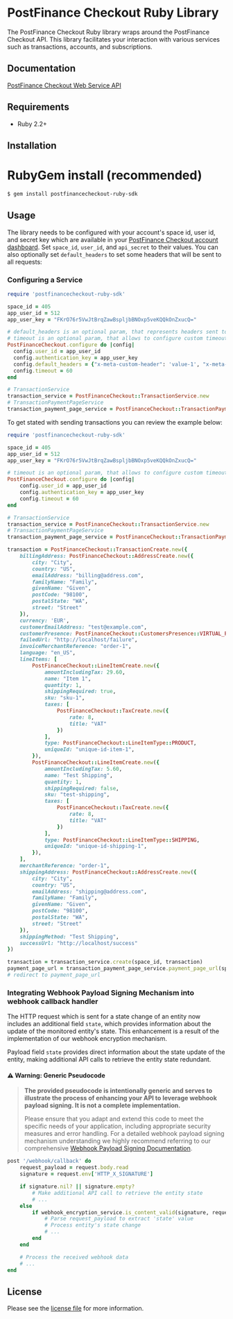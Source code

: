 # PostFinance Checkout Ruby Library

The PostFinance Checkout Ruby library wraps around the PostFinance Checkout API. This library facilitates your interaction with various services such as transactions, accounts, and subscriptions.

## Documentation

[PostFinance Checkout Web Service API](https://checkout.postfinance.ch/doc/api/web-service)

## Requirements

- Ruby 2.2+

## Installation

# RubyGem install (recommended)

```sh
$ gem install postfinancecheckout-ruby-sdk
```

## Usage
The library needs to be configured with your account's space id, user id, and secret key which are available in your [PostFinance Checkout
account dashboard](https://checkout.postfinance.ch/account/select). Set `space_id`, `user_id`, and `api_secret` to their values. You can also optionally set `default_headers` to set some headers that will be sent to all requests:

### Configuring a Service

```ruby
require 'postfinancecheckout-ruby-sdk'

space_id = 405
app_user_id = 512
app_user_key = "FKrO76r5VwJtBrqZawBspljbBNOxp5veKQQkOnZxucQ="

# default_headers is an optional param, that represents headers sent to all requests
# timeout is an optional param, that allows to configure custom timeout (default is 25 seconds)
PostFinanceCheckout.configure do |config|
  config.user_id = app_user_id
  config.authentication_key = app_user_key
  config.default_headers = {"x-meta-custom-header": 'value-1', "x-meta-custom-header-2": 'value-2'}
  config.timeout = 60
end

# TransactionService
transaction_service = PostFinanceCheckout::TransactionService.new
# TransactionPaymentPageService
transaction_payment_page_service = PostFinanceCheckout::TransactionPaymentPageService.new
```

To get stated with sending transactions you can review the example below:

```ruby
require 'postfinancecheckout-ruby-sdk'

space_id = 405
app_user_id = 512
app_user_key = "FKrO76r5VwJtBrqZawBspljbBNOxp5veKQQkOnZxucQ="

# timeout is an optional param, that allows to configure custom timeout (default is 25 seconds)
PostFinanceCheckout.configure do |config|
    config.user_id = app_user_id
    config.authentication_key = app_user_key
    config.timeout = 60
end

# TransactionService
transaction_service = PostFinanceCheckout::TransactionService.new
# TransactionPaymentPageService
transaction_payment_page_service = PostFinanceCheckout::TransactionPaymentPageService.new

transaction = PostFinanceCheckout::TransactionCreate.new({
    billingAddress: PostFinanceCheckout::AddressCreate.new({
        city: "City",
        country: "US",
        emailAddress: "billing@address.com",
        familyName: "Family",
        givenName: "Given",
        postCode: "98100",
        postalState: "WA",
        street: "Street"
    }),
    currency: 'EUR',
    customerEmailAddress: "test@example.com",
    customerPresence: PostFinanceCheckout::CustomersPresence::VIRTUAL_PRESENT,
    failedUrl: "http://localhost/failure",
    invoiceMerchantReference: "order-1",
    language: "en_US",
    lineItems: [
        PostFinanceCheckout::LineItemCreate.new({
            amountIncludingTax: 29.60,
            name: "Item 1",
            quantity: 1,
            shippingRequired: true,
            sku: "sku-1",
            taxes: [
                PostFinanceCheckout::TaxCreate.new({
                    rate: 8,
                    title: "VAT"
                })
            ],
            type: PostFinanceCheckout::LineItemType::PRODUCT,
            uniqueId: "unique-id-item-1",
        }),
        PostFinanceCheckout::LineItemCreate.new({
            amountIncludingTax: 5.60,
            name: "Test Shipping",
            quantity: 1,
            shippingRequired: false,
            sku: "test-shipping",
            taxes: [
                PostFinanceCheckout::TaxCreate.new({
                    rate: 8,
                    title: "VAT"
                })
            ],
            type: PostFinanceCheckout::LineItemType::SHIPPING,
            uniqueId: "unique-id-shipping-1",
        }),
    ],
    merchantReference: "order-1",
    shippingAddress: PostFinanceCheckout::AddressCreate.new({
        city: "City",
        country: "US",
        emailAddress: "shipping@address.com",
        familyName: "Family",
        givenName: "Given",
        postCode: "98100",
        postalState: "WA",
        street: "Street"
    }),
    shippingMethod: "Test Shipping",
    successUrl: "http://localhost/success"
})

transaction = transaction_service.create(space_id, transaction)
payment_page_url = transaction_payment_page_service.payment_page_url(space_id, transaction.id)
# redirect to payment_page_url
```

### Integrating Webhook Payload Signing Mechanism into webhook callback handler

The HTTP request which is sent for a state change of an entity now includes an additional field `state`, which provides information about the update of the monitored entity's state. This enhancement is a result of the implementation of our webhook encryption mechanism.

Payload field `state` provides direct information about the state update of the entity, making additional API calls to retrieve the entity state redundant.

#### ⚠️ Warning: Generic Pseudocode

> **The provided pseudocode is intentionally generic and serves to illustrate the process of enhancing your API to leverage webhook payload signing. It is not a complete implementation.**
>
> Please ensure that you adapt and extend this code to meet the specific needs of your application, including appropriate security measures and error handling.
For a detailed webhook payload signing mechanism understanding we highly recommend referring to our comprehensive
[Webhook Payload Signing Documentation](https://checkout.postfinance.ch/doc/webhooks#_webhook_payload_signing_mechanism).

```ruby
post '/webhook/callback' do
    request_payload = request.body.read
    signature = request.env['HTTP_X_SIGNATURE']

    if signature.nil? || signature.empty?
        # Make additional API call to retrieve the entity state
        # ...
    else
        if webhook_encryption_service.is_content_valid(signature, request_payload)
            # Parse request_payload to extract 'state' value
            # Process entity's state change
            # ...
        end
    end

    # Process the received webhook data
    # ...
end
```

## License

Please see the [license file](https://github.com/pfpayments/ruby-sdk/blob/master/LICENSE) for more information.

